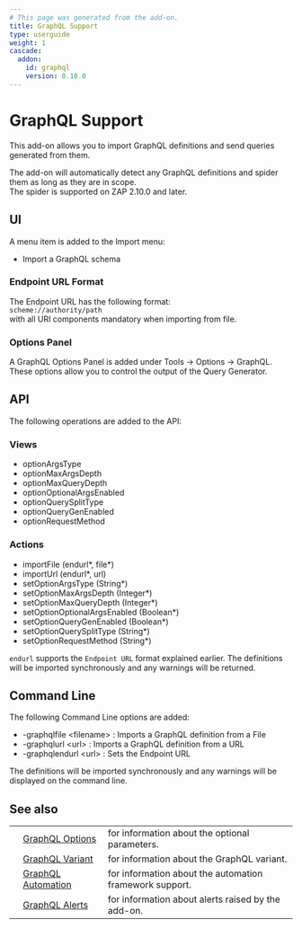 ```yaml
---
# This page was generated from the add-on.
title: GraphQL Support
type: userguide
weight: 1
cascade:
  addon:
    id: graphql
    version: 0.18.0
---
```


# GraphQL Support

This add-on allows you to import GraphQL definitions and send queries generated from them.   

The add-on will automatically detect any GraphQL definitions and spider them as long as they are in scope.   
The spider is supported on ZAP 2.10.0 and later.

## UI

A menu item is added to the Import menu:

* Import a GraphQL schema

### Endpoint URL Format

The Endpoint URL has the following format:  
`scheme://authority/path`  
with all URI components mandatory when importing from file.

### Options Panel

A GraphQL Options Panel is added under Tools -\> Options -\> GraphQL. These options allow you to control the output of the Query Generator.

## API

The following operations are added to the API:

### Views

* optionArgsType
* optionMaxArgsDepth
* optionMaxQueryDepth
* optionOptionalArgsEnabled
* optionQuerySplitType
* optionQueryGenEnabled
* optionRequestMethod

### Actions

* importFile (endurl\*, file\*)
* importUrl (endurl\*, url)
* setOptionArgsType (String\*)
* setOptionMaxArgsDepth (Integer\*)
* setOptionMaxQueryDepth (Integer\*)
* setOptionOptionalArgsEnabled (Boolean\*)
* setOptionQueryGenEnabled (Boolean\*)
* setOptionQuerySplitType (String\*)
* setOptionRequestMethod (String\*)

`endurl` supports the `Endpoint URL` format explained earlier. The definitions will be imported synchronously and any warnings will be returned.

## Command Line

The following Command Line options are added:

* -graphqlfile \<filename\> : Imports a GraphQL definition from a File
* -graphqlurl \<url\> : Imports a GraphQL definition from a URL
* -graphqlendurl \<url\> : Sets the Endpoint URL

The definitions will be imported synchronously and any warnings will be displayed on the command line.

## See also

|   |                                                                        |                                                         |
|---|------------------------------------------------------------------------|---------------------------------------------------------|
|   | [GraphQL Options](/docs/desktop/addons/graphql-support/options/)       | for information about the optional parameters.          |
|   | [GraphQL Variant](/docs/desktop/addons/graphql-support/variant/)       | for information about the GraphQL variant.              |
|   | [GraphQL Automation](/docs/desktop/addons/graphql-support/automation/) | for information about the automation framework support. |
|   | [GraphQL Alerts](/docs/desktop/addons/graphql-support/alerts/)         | for information about alerts raised by the add-on.      |
